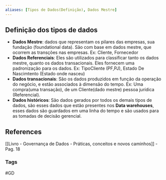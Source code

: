 ```yaml
---
aliases: [Tipos de Dados(Definição), Dados Mestre]
---
```


## Definição dos tipos de dados

- **Dados Mestre**: dados que representam os pilares das empresas, sua fundação (foundational data). São com base em dados mestre, que ocorrem as transções nas empresas. Ex: Cliente, Fornecedor
-  **Dados Referenciais**: Eles são utilizados para classificar tanto os dados mestre, quanto os dados transacionais. Eles fornecem uma padronização para os dados. Ex: TipoCliente (PF,PJ), Estado De Nascimtento (Estado onde nasceu)
-  **Dados transacionais**: São os dados produzidos em função da operação do negócio, e estão associados à dimensão do tempo. Ex: Uma compra(uma transação), de um Cliente(dado mestre) pessoa jurídica (Referencial).
-  **Dados históricos**: São dados gerados por todos os demais tipos de dados, são esses dados que estão presentes nos **Data warehouses**, esses dados são guardados em uma linha do tempo e são usados para as tomadas de decisão gerencial.

## References

[[Livro - Governança de Dados - Práticas, conceitos e novos caminhos]] - Pag. 18

### Tags
#GD 

